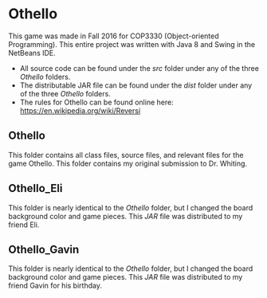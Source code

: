 # Othello
This game was made in Fall 2016 for COP3330 (Object-oriented Programming). This entire project was written with Java 8 and Swing in the NetBeans IDE.
- All source code can be found under the *src* folder under any of the three *Othello* folders.
- The distributable JAR file can be found under the *dist* folder under any of the three *Othello* folders.
- The rules for Othello can be found online here: https://en.wikipedia.org/wiki/Reversi

## Othello
This folder contains all class files, source files, and relevant files for the game Othello. This folder contains my original submission to Dr. Whiting.

## Othello_Eli
This folder is nearly identical to the *Othello* folder, but I changed the board background color and game pieces. This *JAR* file was distributed to my friend Eli.

## Othello_Gavin
This folder is nearly identical to the *Othello* folder, but I changed the board background color and game pieces. This *JAR* file was distributed to my friend Gavin for his birthday.
